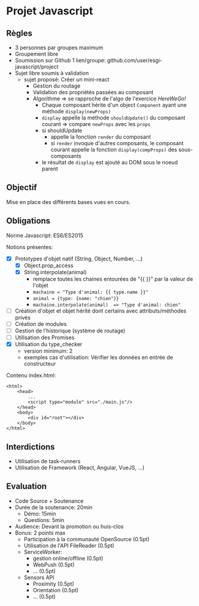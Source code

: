# Projet Javascript

## Règles

- 3 personnes par groupes maximum
- Groupement libre
- Soumission sur Github 1 lien/groupe: github.com/user/esgi-javascript/project
- Sujet libre soumis à validation
	- sujet proposé: Créer un mini-react
		- Gestion du routage
		- Validation des propriétés passées au composant
		- Algorithme => se rapproche de l'algo de l'exercice *HereWeGo!*
			- Chaque composant hérite d'un object `Component` ayant une méthode `display(newProps)`
			- `display` appelle la méthode `shouldUpdate()` du composant courant => compare `newProps` avec les `props`
			- si shouldUpdate
				- appelle la fonction `render` du composant
				- si `render` invoque d'autres composants, le composant courant appelle la fonction `display(compProps)` des sous-composants
			- le résultat de `display` est ajouté au DOM sous le noeud parent

## Objectif

Mise en place des différents bases vues en cours.

## Obligations

Norme Javascript: ES6/ES2015

Notions présentes:
- [X] Prototypes d'objet natif (String, Object, Number, ...)
	- [X] Object.prop_access
	- [X] String.interpolate(animal)
		- remplace toutes les chaines entourées de "{{ }}" par la valeur de l'objet
		-  `machaine = "Type d'animal: {{ type.name }}"`
		- `animal = {type: {name: "chien"}}`
		- `machaine.interpolate(animal)  => "Type d'animal: chien"`
- [ ] Création d'objet et objet hérité dont certains avec attributs/méthodes privés
- [ ] Création de modules
- [ ] Gestion de l'historique (système de routage)
- [ ] Utilisation des Promises
- [X] Utilisation du type_checker
	- version minimum: 2
	- exemples cas d'utilisation: Vérifier les données en entrée de constructeur 

Contenu index.html:

    <html>
	    <head>
		    ...
		    <script type="module" src="./main.js"/>
	    </head>
	    <body>
		    <div id="root"></div>
		</body>
	</html>

## Interdictions

- Utilisation de task-runners
- Utilisation de Framework (React, Angular, VueJS, ...)

## Evaluation

- Code Source + Soutenance
- Durée de la soutenance: 20min
	- Démo: 15min
	- Questions: 5min
- Audience: Devant la promotion ou huis-clos
- Bonus: 2 points max
	- Participation à la communauté OpenSource (0.5pt)
	- Utilisation de l'API FileReader (0.5pt)
	- ServiceWorker:
		- gestion online/offline (0.5pt)
		- WebPush (0.5pt)
		- ... (0.5pt)
	- Sensors API
		- Proximity (0.5pt)
		- Orientation (0.5pt)
		- ... (0.5pt)
